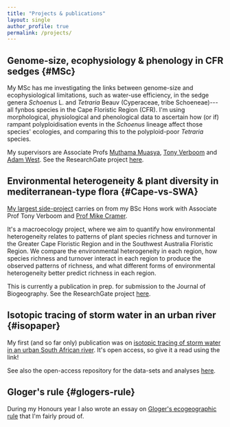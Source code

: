 ```yaml
---
title: "Projects & publications"
layout: single
author_profile: true
permalink: /projects/
---
```


## Genome-size, ecophysiology & phenology in CFR sedges {#MSc}

My MSc has me investigating the links between genome-size and ecophysiological limitations, such as water-use efficiency, in the sedge genera _Schoenus_ L. and _Tetraria_ Beauv (Cyperaceae, tribe Schoeneae)---all fynbos species in the Cape Floristic Region (CFR). I'm using morphological, physiological and phenological data to ascertain how (or if) rampant polyploidisation events in the _Schoenus_ lineage affect those species' ecologies, and comparing this to the polyploid-poor _Tetraria_ species.

My supervisors are Associate Profs [Muthama Muasya](http://www.biologicalsciences.uct.ac.za/bio/staff/academic/muasya), [Tony Verboom](http://www.biologicalsciences.uct.ac.za/bio/staff/academic/verboom) and [Adam West](http://agwest.yolasite.com/). See the ResearchGate project [here](https://www.researchgate.net/project/Genome-size-water-use-ecophysiology-habitat-phenology-in-Cape-Schoenoid-sedges-Cyperaceae-Schoeneae).

## Environmental heterogeneity & plant diversity in mediterranean-type flora {#Cape-vs-SWA}

[My largest side-project](/Cape-vs-SWA/) carries on from my BSc Hons work with Associate Prof Tony Verboom and [Prof Mike Cramer](https://www.researchgate.net/profile/Michael_Cramer2). 

It's a macroecology project, where we aim to quantify how environmental heterogeneity relates to patterns of plant species richness and turnover in the Greater Cape Floristic Region and in the Southwest Australia Floristic Region. We compare the environmental heterogeneity in each region, how species richness and turnover interact in each region to produce the observed patterns of richness, and what different forms of environmental heterogeneity better predict richness in each region.

This is currently a publication in prep. for submission to the Journal of Biogeography. See the ResearchGate project [here](https://www.researchgate.net/project/Plant-species-richness-turnover-environmental-heterogeneity-in-the-Cape-and-SW-Australia).

## Isotopic tracing of storm water in an urban river {#isopaper}

My first (and so far only) publication was on [isotopic tracing of storm water in an urban South African river](http://dx.doi.org/10.4314/wsa.v44i4.16). It's open access, so give it a read using the link!

See also the open-access repository for the data-sets and analyses [here](https://github.com/rvanmazijk/Liesbeek-River-isotopics/).

## Gloger's rule {#glogers-rule}

During my Honours year I also wrote an essay on [Gloger's ecogeographic rule](/Glogers-rule-essay/essay.pdf) that I'm fairly proud of.
